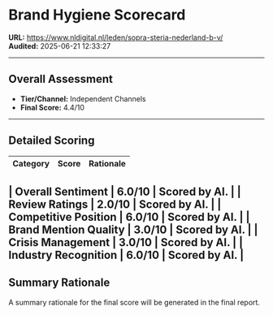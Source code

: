 # Brand Hygiene Scorecard

**URL:** https://www.nldigital.nl/leden/sopra-steria-nederland-b-v/  
**Audited:** 2025-06-21 12:33:27

---

## Overall Assessment

- **Tier/Channel:** Independent Channels
- **Final Score:** 4.4/10

---

## Detailed Scoring

| Category | Score | Rationale |
| -------- | ----- | --------- |

| **Overall Sentiment** | 6.0/10 | Scored by AI. |
| **Review Ratings** | 2.0/10 | Scored by AI. |
| **Competitive Position** | 6.0/10 | Scored by AI. |
| **Brand Mention Quality** | 3.0/10 | Scored by AI. |
| **Crisis Management** | 3.0/10 | Scored by AI. |
| **Industry Recognition** | 6.0/10 | Scored by AI. |
---

## Summary Rationale

A summary rationale for the final score will be generated in the final report.